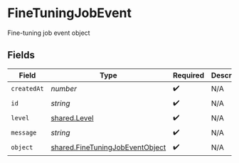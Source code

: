 # FineTuningJobEvent

Fine-tuning job event object


## Fields

| Field                                                                              | Type                                                                               | Required                                                                           | Description                                                                        |
| ---------------------------------------------------------------------------------- | ---------------------------------------------------------------------------------- | ---------------------------------------------------------------------------------- | ---------------------------------------------------------------------------------- |
| `createdAt`                                                                        | *number*                                                                           | :heavy_check_mark:                                                                 | N/A                                                                                |
| `id`                                                                               | *string*                                                                           | :heavy_check_mark:                                                                 | N/A                                                                                |
| `level`                                                                            | [shared.Level](../../models/shared/level.md)                                       | :heavy_check_mark:                                                                 | N/A                                                                                |
| `message`                                                                          | *string*                                                                           | :heavy_check_mark:                                                                 | N/A                                                                                |
| `object`                                                                           | [shared.FineTuningJobEventObject](../../models/shared/finetuningjobeventobject.md) | :heavy_check_mark:                                                                 | N/A                                                                                |